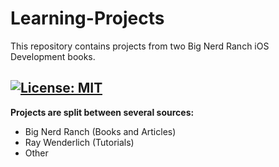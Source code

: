 # Learning-Projects


This repository contains projects from two Big Nerd Ranch iOS Development books. 

[![License: MIT](https://img.shields.io/badge/License-MIT-yellow.svg)](https://opensource.org/licenses/MIT)
---

**Projects are split between several sources:**
 - Big Nerd Ranch (Books and Articles)
 - Ray Wenderlich (Tutorials)
 - Other

